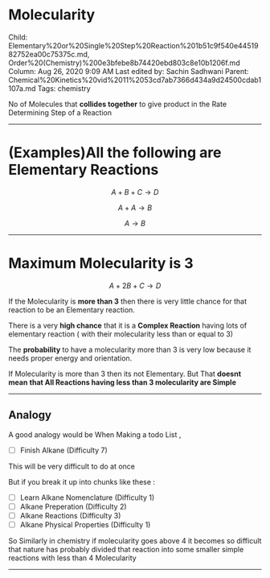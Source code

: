 # Molecularity

Child: Elementary%20or%20Single%20Step%20Reaction%201b51c9f540e4451982752ea00c75375c.md, Order%20(Chemistry)%200e3bfebe8b74420ebd803c8e10b1206f.md
Column: Aug 26, 2020 9:09 AM
Last edited by: Sachin Sadhwani
Parent: Chemical%20Kinetics%20vid%2011%2053cd7ab7366d434a9d24500cdab1107a.md
Tags: chemistry

No of Molecules that **collides together** to give product in the Rate Determining Step of a Reaction 

---

# (Examples)All the following are Elementary Reactions

$$A+B+C\to D \tag{molecularity=3}$$

$$A+A\to B \tag{molecularity=2}$$

$$A \to B \tag{molecularity=1}$$

---

# Maximum Molecularity is **3**

$$A+2B+C \to D \tag{complex reaction}$$

If the Molecularity is **more than 3** then there is very little chance for that reaction to be an Elementary reaction. 

There is a very **high chance** that it is a **Complex Reaction** having lots of elementary reaction ( with their molecularity less than or equal to 3)

The **probability** to have a molecularity more than 3 is very low because it needs proper energy and orientation.

If Molecularity is more than 3 then its not Elementary. But That **doesnt mean** **that All Reactions having less than 3 molecularity are Simple**

---

## Analogy

A good analogy would be When Making a todo List ,

- [ ]  Finish Alkane (Difficulty 7)

This will be very difficult to do at once 

But if you break it up into chunks like these :

- [ ]  Learn Alkane Nomenclature (Difficulty 1)
- [ ]  Alkane Preperation (Difficulty 2)
- [ ]  Alkane Reactions (Difficulty 3)
- [ ]  Alkane Physical Properties (Difficulty 1)

So Similarly in chemistry if molecularity goes above 4 it becomes so difficult that nature has probably divided that reaction into some smaller simple reactions with less than 4 Molecularity

---
